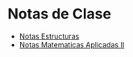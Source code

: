 # Notas de Clase

- [Notas Estructuras](Estructuras_discretas_I/_build/html/index.html)
- [Notas Matematicas Aplicadas II](Matematicas_Aplicadas_II/_build/html/index.html)


